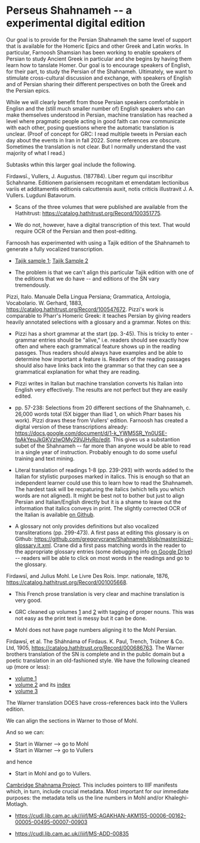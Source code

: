 # Perseus Shahnameh -- a experimental digital edition

Our goal is to provide for the Persian Shahnameh the same level of support that is available for the Homeric Epics and other Greek and Latin works. In particular, Farnoosh Shamsian has been working to enable speakers of Persian to study Ancient Greek in particular and she begins by having them learn how to tanslate Homer. Our goal is to encourage speakers of English, for their part, to study the Persian of the Shahnameh. Ultimately, we want to stimulate cross-cultural discussion and exchange, with speakers of English and of Persian sharing their different perspectives on both the Greek and the Persian epics. 

While we will clearly benefit from those Persian speakers comfortable in Englisn and the (still much smaller number of) English speakers who can make themselves understood in Persian, machine translation has reached a level where pragmatic people acting in good faith can now communicate with each other, posing questions where the automatic translation is unclear. (Proof of concept for GRC: I read multiple tweets in Persian each day about the events in Iran in fall 2022. Some references are obscure. Sometimes the translation is not clear. But I normally understand the vast majority of what I read.) 

Subtasks wthin this larger goal include the following.

Firdawsī., Vullers, J. Augustus. (187784). Liber regum qui inscribitur Schahname. Editionem parisiensem recognitam et emendatam lectionibus variis et additamentis editionis calcuttensis auxit, notis criticis illustravit J. A. Vullers. Lugduni Batavorum.

* Scans of the three volumes that were published are available from the Hathitrust: https://catalog.hathitrust.org/Record/100351775. 

* We do not, however, have a digital transcription of this text. That would require OCR of the Persian and then post-editing.

Farnoosh has experimented with using a Tajik edition of the Shahnameh to generate a fully vocalized transcription.

* [Tajik sample 1](https://github.com/gregorycrane/Shahnameh/blob/master/shahnameh-tajik-vol1.txt); [Tajik Sample 2](https://github.com/gregorycrane/Shahnameh/blob/master/shahnameh-tajik.txt)

* The problem is that we can't align this particular Tajik edition with one of the editions that we do have -- and editions of the SN vary tremendously.


Pizzi, Italo. Manuale Della Lingua Persiana; Grammatica, Antologia, Vocabolario. W. Gerhard, 1883, https://catalog.hathitrust.org/Record/100547672. Pizzi's work is comparable to Pharr's Homeric Greek: it teaches Persian by giving readers heavily annotated selections with a glossary and a grammar. Notes on this:

  * Pizzi has a short grammar at the start (pp. 3-45). This is tricky to enter - grammar entries should be "alive," i.e. readers should see exactly how often and where each grammatical feature shows up in the reading passges. Thus readers should always have examples and be able to determine how important a feature is. Readers of the reading passages should also have links back into the grammar so that they can see a grammatical explanation for what they are reading.

  * Pizzi writes in Italian but machine translation converts his Italian into English very effectively. The results are not perfect but they are easily edited. 

  * pp. 57-238: Selections from 20 different sections of the Shahnameh, c. 26,000 words total (5X bigger than Iliad 1, on which Pharr bases his work). Pizzi draws these from Vullers' edition. Farnoosh has created a digital version of these transcriptions already: https://docs.google.com/document/d/1-k_YWM5SR_Yn0USE-fpAkYeuJkGKVzIwOMy29VJHvRo/edit. This gives us a substantion subet of the Shahnameh -- far more than anyone would be able to read in a single year of instruction. Probably enough to do some useful training and text mining.

  * Literal translation of readings 1-8 (pp. 239-293) with words added to the Italian for stylistic purposes marked in italics. This is enough so that an independent learner could use this to learn how to read the Shahnameh. The hardest task will be recpaturing the italics (which tells you which words are not aligned). It might be best not to bother but just to align Persian and Italian/English directly but it is a shame to leave out the information that italics conveys in print. The slightly corrected OCR of the Italian is available [on Github](https://github.com/gregorycrane/Shahnameh/blob/master/pizzi.littrans.txt).

  * A glossary not only provides definitions but also vocalized transliterations (pp. 299-473). A first pass at editing this glossary is on Github: https://github.com/gregorycrane/Shahnameh/blob/master/pizzi-glossary.it.xml. Crane did a first pass matching words in the reader to the appropriate glossary entries (some debugging info [on Google Drive](https://docs.google.com/spreadsheets/d/12Y0Icmzg7NO-zjFfV8_XuHfhGEgYlUHNizk19VRtKoM/edit#gid=0)) -- readers will be able to click on most words in the readings and go to the glossary.



Firdawsī, and Julius Mohl. Le Livre Des Rois. Impr. nationale, 1876, https://catalog.hathitrust.org/Record/001005668.


* This French prose translation is very clear and machine translation is very good.

* GRC cleaned up volumes [1](https://github.com/gregorycrane/Shahnameh/blob/master/shahnameh.mohl01.xml) and [2](https://github.com/gregorycrane/Shahnameh/blob/master/shahnameh.mohl02.xml) with tagging of proper nouns. This was not easy as the print text is messy but it can be done.

* Mohl does not have page numbers aligning it to the Mohl Persian. 



Firdawsī, et al. The Sháhnáma of Firdaus. K. Paul, Trench, Trübner & Co. Ltd, 1905, https://catalog.hathitrust.org/Record/000686763. The Warner brothers translation of the SN is complete and in the public domain but a poetic translation in an old-fashioned style. We have the following cleaned up (more or less):



* [volume 1](https://github.com/gregorycrane/Shahnameh/blob/master/shahnameh.warn01.xml)
* [volume 2](https://github.com/gregorycrane/Shahnameh/blob/master/shahnameh.warn02.xml) and its [index](https://github.com/gregorycrane/Shahnameh/blob/master/shahnameh-warn02-index.xml)
* [volume 3](https://github.com/gregorycrane/Shahnameh/blob/master/shahnameh.warn03.xml)

The Warner translation DOES have cross-references back into the Vullers edition. 

We can align the sections in Warner to those of Mohl.

And so we can:
* Start in Warner --> go to Mohl
* Start in Warner --> go to Vullers

and hence

* Start in Mohl and go to Vullers.

[Cambridge Shahnama Project](https://cudl.lib.cam.ac.uk/collections/shahnama/1). This includes pointers to IIIF manifests which, in turn, include crucial metadata. Most important for our immediate purposes: the metadata tells us the line numbers in Mohl and/or Khaleghi-Motlagh. 

* https://cudl.lib.cam.ac.uk//iiif/MS-AGAKHAN-AKM155-00006-00162-00005-00495-00007-00903 

* https://cudl.lib.cam.ac.uk//iiif/MS-ADD-00835 